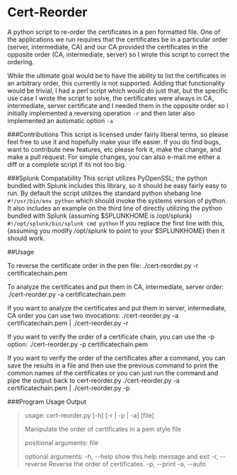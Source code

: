 Cert-Reorder
============

A python script to re-order the certificates in a pen formatted file.  One of the applications we run requires that the certificates be in a particular order (server, intermediate, CA) and our CA provided the certificates in the opposite order (CA, intermediate, server) so I wrote this script to correct the ordering.

While the ultimate goal would be to have the ability to list the certificates in an arbitrary order, this currently is not supported.  Adding that functionality would be trivial, I had a perl script which would do just that, but the specific use case I wrote the script to solve, the certificates were always in CA, intermediate, server certificate and I needed them in the opposite order so I initially implemented a reversing operation `-r` and then later also  implemented an automatic option `-a`

###Contributions
This script is licensed under fairly liberal terms, so please feel free to use it and hopefully make your life easier.  If you do find bugs, want to contribute new features, etc please fork it, make the change, and make a pull request.  For simple changes, you can also e-mail me either a diff or a complete script if its not too big.

###Splunk Compatability
This script utilizes PyOpenSSL; the python bundled with Splunk includes this library, so it should be easy fairly easy to run.  By default the script utilizes the standard python shebang line `#!/usr/bin/env python` which should invoke the systems version of python. It also includes an example on the third line of directly utilizing the python bundled with Splunk (assuming $SPLUNKHOME is /opt/splunk) `#!/opt/splunk/bin/splunk cmd python`  If you replace the first line with this, (assuming you modify /opt/splunk to point to your $SPLUNKHOME) then it should work.

##Usage

To reverse the certificate order in the pen file:
    ./cert-reorder.py -r certificatechain.pem

To analyze the certificates and put them in CA, intermediate, server order:
    ./cert-reorder.py -a certificatechain.pem
    
If you want to analyze the certificates and put them in server, intermediate, CA order you can use two invocations:
    ./cert-reorder.py -a certificatechain.pem | ./cert-reorder.py -r
    
If you want to verify the order of a certificate chain, you can use the -p option:
    ./cert-reorder.py -p certificatechain.pem
    
If you want to verify the order of the certificates after a command, you can save the results in a file and then use the previous command to print the common names of the certificates or you can just run the command and pipe the output back to cert-reorder.py
    ./cert-reorder.py -a certificatechain.pem | ./cert-reorder.py -p


###Program Usage Output
> usage: cert-reorder.py [-h] [-r | -p | -a] [file]
> 
> Manipulate the order of certificates in a pem style file
>
> positional arguments:
>   file
>
> optional arguments:
>  -h, --help     show this help message and exit
>  -r, --reverse  Reverse the order of certificates.
>  -p, --print
>  -a, --auto
